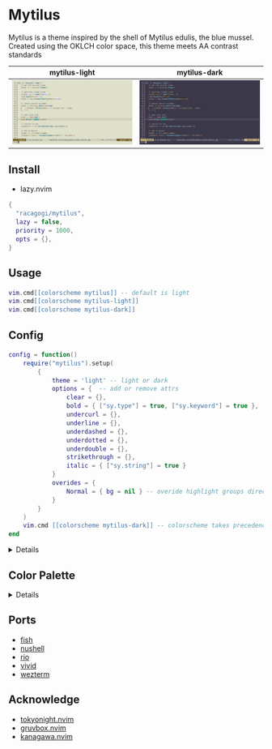 # Mytilus

Mytilus is a theme inspired by the shell of Mytilus edulis, the blue mussel.
Created using the OKLCH color space,
this theme meets AA contrast standards

|mytilus-light|mytilus-dark|
|---|---|
|![mytilus-light](./asset/mytilus-light.png)|![mytilus-dark](./asset/mytilus-dark.png)|

## Install
		
- lazy.nvim

```lua
{
  "racagogi/mytilus",
  lazy = false,
  priority = 1000,
  opts = {},
}
```
## Usage
		
```lua
vim.cmd[[colorscheme mytilus]] -- default is light
vim.cmd[[colorscheme mytilus-light]]
vim.cmd[[colorscheme mytilus-dark]]
```

## Config	
			
```lua
config = function()
	require("mytilus").setup(
		{
			theme = 'light' -- light or dark
			options = {  -- add or remove attrs
				clear = {},
				bold = { ["sy.type"] = true, ["sy.keyword"] = true },
				undercurl = {},
				underline = {},
				underdashed = {},
				underdotted = {},
				underdouble = {},
				strikethrough = {},
				italic = { ["sy.string"] = true }
			}
			overides = { 
				Normal = { bg = nil } -- overide highlight groups directly
			}
		}
	)
	vim.cmd [[colorscheme mytilus-dark]] -- colorscheme takes precedence over theme
end
```
<details>

## light colors

| | hex | rgb | OKlab |
|---|---|---|
| d0_black | #2E2D35 | [0.18, 0.175, 0.207] | [0.3, 0.006, -0.014] | [0.3, 0.015, 292.5] |
| d0_white | #2E2F26 | [0.179, 0.183, 0.149] | [0.3, -0.006, 0.014] | [0.3, 0.015, 112.5] |
| d1_black | #38373F | [0.219, 0.214, 0.248] | [0.34, 0.006, -0.014] | [0.34, 0.015, 292.5] |
| d1_white | #383930 | [0.219, 0.223, 0.188] | [0.34, -0.006, 0.014] | [0.34, 0.015, 112.5] |
| d2_black | #42414A | [0.26, 0.255, 0.29] | [0.38, 0.006, -0.014] | [0.38, 0.015, 292.5] |
| d2_white | #42433A | [0.26, 0.264, 0.228] | [0.38, -0.006, 0.014] | [0.38, 0.015, 112.5] |
| d3_black | #4D4C55 | [0.302, 0.297, 0.332] | [0.42, 0.006, -0.014] | [0.42, 0.015, 292.5] |
| d3_white | #4D4E45 | [0.302, 0.306, 0.27] | [0.42, -0.006, 0.014] | [0.42, 0.015, 112.5] |
| d1_red | #4F2E23 | [0.31, 0.181, 0.138] | [0.34, 0.04, 0.033] | [0.34, 0.052, 39.199] |
| d1_orange | #49330D | [0.288, 0.201, 0.049] | [0.34, 0.013, 0.06] | [0.34, 0.062, 77.427] |
| d1_yellow | #393B0D | [0.222, 0.232, 0.052] | [0.34, -0.025, 0.06] | [0.34, 0.065, 112.5] |
| d1_chartreuse | #204125 | [0.125, 0.253, 0.145] | [0.34, -0.052, 0.033] | [0.34, 0.062, 147.573] |
| d1_green | #0F413C | [0.058, 0.253, 0.234] | [0.34, -0.052, -0.005] | [0.34, 0.052, 185.801] |
| d1_cyan | #213C4A | [0.129, 0.234, 0.289] | [0.34, -0.025, -0.032] | [0.34, 0.041, 232.431] |
| d1_blue | #383549 | [0.221, 0.207, 0.285] | [0.34, 0.013, -0.032] | [0.34, 0.035, 292.5] |
| d1_purple | #492F3A | [0.285, 0.185, 0.227] | [0.34, 0.04, -0.005] | [0.34, 0.041, 352.569] |
| d3_red | #6F3E32 | [0.434, 0.243, 0.196] | [0.42, 0.059, 0.041] | [0.42, 0.072, 34.595] |
| d3_orange | #67460E | [0.403, 0.273, 0.055] | [0.42, 0.021, 0.079] | [0.42, 0.081, 74.996] |
| d3_yellow | #4E510F | [0.306, 0.319, 0.06] | [0.42, -0.033, 0.079] | [0.42, 0.085, 112.5] |
| d3_chartreuse | #285934 | [0.156, 0.35, 0.206] | [0.42, -0.07, 0.041] | [0.42, 0.081, 150.004] |
| d3_green | #035956 | [0.011, 0.35, 0.337] | [0.42, -0.07, -0.013] | [0.42, 0.072, 190.405] |
| d3_cyan | #2A526A | [0.166, 0.321, 0.416] | [0.42, -0.033, -0.051] | [0.42, 0.06, 237.375] |
| d3_blue | #4E4869 | [0.305, 0.28, 0.411] | [0.42, 0.021, -0.051] | [0.42, 0.055, 292.5] |
| d3_purple | #653F53 | [0.398, 0.248, 0.326] | [0.42, 0.059, -0.013] | [0.42, 0.06, 347.625] |
| v0_black | #EEEDF8 | [0.935, 0.929, 0.972] | [0.95, 0.006, -0.014] | [0.95, 0.015, 292.5] |
| v0_white | #EEF0E4 | [0.934, 0.94, 0.895] | [0.95, -0.006, 0.014] | [0.95, 0.015, 112.5] |
| v1_black | #E1E0EB | [0.883, 0.877, 0.92] | [0.91, 0.006, -0.014] | [0.91, 0.015, 292.5] |
| v1_white | #E1E2D7 | [0.883, 0.888, 0.844] | [0.91, -0.006, 0.014] | [0.91, 0.015, 112.5] |
| v2_black | #D1CFDA | [0.819, 0.813, 0.856] | [0.86, 0.006, -0.014] | [0.86, 0.015, 292.5] |
| v2_white | #D1D2C7 | [0.819, 0.824, 0.781] | [0.86, -0.006, 0.014] | [0.86, 0.015, 112.5] |
| v3_black | #C4C2CD | [0.769, 0.763, 0.805] | [0.82, 0.006, -0.014] | [0.82, 0.015, 292.5] |
| v3_white | #C4C5BA | [0.768, 0.773, 0.731] | [0.82, -0.006, 0.014] | [0.82, 0.015, 112.5] |
| v2_red | #F6C4B5 | [0.966, 0.767, 0.71] | [0.86, 0.05, 0.037] | [0.86, 0.062, 36.536] |
| v2_orange | #ECCB9D | [0.927, 0.797, 0.614] | [0.86, 0.017, 0.069] | [0.86, 0.071, 76.043] |
| v2_yellow | #D1D79E | [0.82, 0.842, 0.619] | [0.86, -0.029, 0.069] | [0.86, 0.075, 112.5] |
| v2_chartreuse | #B1DFB8 | [0.695, 0.873, 0.72] | [0.86, -0.061, 0.037] | [0.86, 0.071, 148.957] |
| v2_green | #A2DFD9 | [0.637, 0.873, 0.85] | [0.86, -0.061, -0.009] | [0.86, 0.062, 188.464] |
| v2_cyan | #B2D7EE | [0.698, 0.843, 0.933] | [0.86, -0.029, -0.042] | [0.86, 0.051, 235.381] |
| v2_blue | #D1CCED | [0.82, 0.801, 0.928] | [0.86, 0.017, -0.042] | [0.86, 0.045, 292.5] |
| v2_purple | #ECC4D6 | [0.925, 0.769, 0.838] | [0.86, 0.05, -0.009] | [0.86, 0.051, 349.619] |


### contrast

| | v0_black | v0_white | v1_black | v1_white | v2_black | v2_white |
|---|---|---|---|---|---|---|
| d0_black      | AAA | AAA | AAA | AAA | AAA | AAA |
| d0_white      | AAA | AAA | AAA | AAA | AAA | AAA |
| d1_black      | AAA | AAA | AAA | AAA | AAA | AAA |
| d1_white      | AAA | AAA | AAA | AAA | AAA | AAA |
| d2_black      | AAA | AAA | AAA | AAA | AA  | AA  |
| d2_white      | AAA | AAA | AAA | AAA | AA  | AA  |
| d3_black      | AAA | AAA | AA  | AA  | AA  | AA  |
| d3_white      | AAA | AAA | AA  | AA  | AA  | AA  |
| d1_red        | AAA | AAA | AAA | AAA | AAA | AAA |
| d1_orange     | AAA | AAA | AAA | AAA | AAA | AAA |
| d1_yellow     | AAA | AAA | AAA | AAA | AAA | AAA |
| d1_chartreuse | AAA | AAA | AAA | AAA | AAA | AAA |
| d1_green      | AAA | AAA | AAA | AAA | AAA | AAA |
| d1_cyan       | AAA | AAA | AAA | AAA | AAA | AAA |
| d1_blue       | AAA | AAA | AAA | AAA | AAA | AAA |
| d1_purple     | AAA | AAA | AAA | AAA | AAA | AAA |
| d3_red        | AAA | AAA | AA  | AA  | AA  | AA  |
| d3_orange     | AAA | AAA | AA  | AA  | AA  | AA  |
| d3_yellow     | AAA | AAA | AA  | AA  | AA  | AA  |
| d3_chartreuse | AAA | AAA | AA  | AA  | AA  | AA  |
| d3_green      | AAA | AAA | AA  | AA  | AA  | AA  |
| d3_cyan       | AAA | AAA | AA  | AA  | AA  | AA  |
| d3_blue       | AAA | AAA | AA  | AA  | AA  | AA  |
| d3_purple     | AAA | AAA | AA  | AA  | AA  | AA  |


| | v3_black | v3_white | v2_red | v2_orange | v2_yellow | v2_chartreuse | v2_green | v2_cyan | v2_blue | v2_purple |
|---|---|---|---|---|---|---|---|---|---|---|
| d0_black      | AAA | AAA | AAA | AAA | AAA | AAA | AAA | AAA | AAA | AAA |
| d0_white      | AAA | AAA | AAA | AAA | AAA | AAA | AAA | AAA | AAA | AAA |
| d1_black      | AA  | AA  | AAA | AAA | AAA | AAA | AAA | AAA | AAA | AAA |
| d1_white      | AA  | AA  | AAA | AAA | AAA | AAA | AAA | AAA | AAA | AAA |
| d2_black      | AA  | AA  | AA  | AA  | AA  | AA  | AA  | AA  | AA  | AA  |
| d2_white      | AA  | AA  | AA  | AA  | AA  | AA  | AA  | AA  | AA  | AA  |
| d3_black      | AA  | AA  | AA  | AA  | AA  | AA  | AA  | AA  | AA  | AA  |
| d3_white      | AA  | AA  | AA  | AA  | AA  | AA  | AA  | AA  | AA  | AA  |
| d1_red        | AA  | AA  | AAA | AAA | AAA | AAA | AAA | AAA | AAA | AAA |
| d1_orange     | AA  | AA  | AAA | AAA | AAA | AAA | AAA | AAA | AAA | AAA |
| d1_yellow     | AA  | AA  | AAA | AAA | AAA | AAA | AAA | AAA | AAA | AAA |
| d1_chartreuse | AA  | AA  | AAA | AAA | AAA | AAA | AAA | AAA | AAA | AAA |
| d1_green      | AA  | AA  | AAA | AAA | AAA | AAA | AAA | AAA | AAA | AAA |
| d1_cyan       | AA  | AA  | AAA | AAA | AAA | AAA | AAA | AAA | AAA | AAA |
| d1_blue       | AA  | AA  | AAA | AAA | AAA | AAA | AAA | AAA | AAA | AAA |
| d1_purple     | AA  | AA  | AAA | AAA | AAA | AAA | AAA | AAA | AAA | AAA |
| d3_red        | AA  | AA  | AA  | AA  | AA  | AA  | AA  | AA  | AA  | AA  |
| d3_orange     | AA  | AA  | AA  | AA  | AA  | AA  | AA  | AA  | AA  | AA  |
| d3_yellow     | AA  | AA  | AA  | AA  | AA  | AA  | AA  | AA  | AA  | AA  |
| d3_chartreuse | AA  | AA  | AA  | AA  | AA  | AA  | AA  | AA  | AA  | AA  |
| d3_green      | AA  | AA  | AA  | AA  | AA  | AA  | AA  | AA  | AA  | AA  |
| d3_cyan       | AA  | AA  | AA  | AA  | AA  | AA  | AA  | AA  | AA  | AA  |
| d3_blue       | AA  | AA  | AA  | AA  | AA  | AA  | AA  | AA  | AA  | AA  |
| d3_purple     | AA  | AA  | AA  | AA  | AA  | AA  | AA  | AA  | AA  | AA  |


## dark colors

| | hex | rgb | OKlab |
|---|---|---|
| d0_black | #EBEAF5 | [0.922, 0.916, 0.959] | [0.94, 0.006, -0.014] | [0.94, 0.015, 292.5] |
| d0_white | #EBECE1 | [0.921, 0.927, 0.883] | [0.94, -0.006, 0.014] | [0.94, 0.015, 112.5] |
| d1_black | #DEDCE7 | [0.87, 0.864, 0.907] | [0.9, 0.006, -0.014] | [0.9, 0.015, 292.5] |
| d1_white | #DEDFD4 | [0.87, 0.875, 0.831] | [0.9, -0.006, 0.014] | [0.9, 0.015, 112.5] |
| d2_black | #D1CFDA | [0.819, 0.813, 0.856] | [0.86, 0.006, -0.014] | [0.86, 0.015, 292.5] |
| d2_white | #D1D2C7 | [0.819, 0.824, 0.781] | [0.86, -0.006, 0.014] | [0.86, 0.015, 112.5] |
| d3_black | #C4C2CD | [0.769, 0.763, 0.805] | [0.82, 0.006, -0.014] | [0.82, 0.015, 292.5] |
| d3_white | #C4C5BA | [0.768, 0.773, 0.731] | [0.82, -0.006, 0.014] | [0.82, 0.015, 112.5] |
| d1_red | #FED3C5 | [0.996, 0.828, 0.772] | [0.9, 0.04, 0.033] | [0.9, 0.052, 39.199] |
| d1_orange | #F5DAB1 | [0.962, 0.853, 0.693] | [0.9, 0.013, 0.06] | [0.9, 0.062, 77.427] |
| d1_yellow | #DEE3B2 | [0.871, 0.891, 0.697] | [0.9, -0.025, 0.06] | [0.9, 0.065, 112.5] |
| d1_chartreuse | #C4EAC7 | [0.767, 0.917, 0.781] | [0.9, -0.052, 0.033] | [0.9, 0.062, 147.573] |
| d1_green | #B8EAE3 | [0.721, 0.917, 0.89] | [0.9, -0.052, -0.005] | [0.9, 0.052, 185.801] |
| d1_cyan | #C4E3F5 | [0.77, 0.892, 0.96] | [0.9, -0.025, -0.032] | [0.9, 0.041, 232.431] |
| d1_blue | #DEDAF4 | [0.871, 0.856, 0.956] | [0.9, 0.013, -0.032] | [0.9, 0.035, 292.5] |
| d1_purple | #F5D3E0 | [0.96, 0.829, 0.88] | [0.9, 0.04, -0.005] | [0.9, 0.041, 352.569] |
| d3_red | #EFB4A5 | [0.935, 0.706, 0.648] | [0.82, 0.059, 0.041] | [0.82, 0.072, 34.595] |
| d3_orange | #E3BD89 | [0.892, 0.742, 0.535] | [0.82, 0.021, 0.079] | [0.82, 0.081, 74.996] |
| d3_yellow | #C4CA8A | [0.77, 0.793, 0.54] | [0.82, -0.033, 0.079] | [0.82, 0.085, 112.5] |
| d3_chartreuse | #9FD3A8 | [0.622, 0.829, 0.661] | [0.82, -0.07, 0.041] | [0.82, 0.081, 150.004] |
| d3_green | #8CD3CF | [0.55, 0.829, 0.81] | [0.82, -0.07, -0.013] | [0.82, 0.072, 190.405] |
| d3_cyan | #A0CBE7 | [0.627, 0.795, 0.905] | [0.82, -0.033, -0.051] | [0.82, 0.06, 237.375] |
| d3_blue | #C5BEE5 | [0.771, 0.746, 0.9] | [0.82, 0.021, -0.051] | [0.82, 0.055, 292.5] |
| d3_purple | #E3B5CB | [0.889, 0.709, 0.797] | [0.82, 0.059, -0.013] | [0.82, 0.06, 347.625] |
| v0_black | #2B2A32 | [0.17, 0.165, 0.197] | [0.29, 0.006, -0.014] | [0.29, 0.015, 292.5] |
| v0_white | #2B2C24 | [0.17, 0.173, 0.14] | [0.29, -0.006, 0.014] | [0.29, 0.015, 112.5] |
| v1_black | #35343D | [0.209, 0.204, 0.238] | [0.33, 0.006, -0.014] | [0.33, 0.015, 292.5] |
| v1_white | #35362E | [0.209, 0.213, 0.178] | [0.33, -0.006, 0.014] | [0.33, 0.015, 112.5] |
| v2_black | #42414A | [0.26, 0.255, 0.29] | [0.38, 0.006, -0.014] | [0.38, 0.015, 292.5] |
| v2_white | #42433A | [0.26, 0.264, 0.228] | [0.38, -0.006, 0.014] | [0.38, 0.015, 112.5] |
| v3_black | #4D4C55 | [0.302, 0.297, 0.332] | [0.42, 0.006, -0.014] | [0.42, 0.015, 292.5] |
| v3_white | #4D4E45 | [0.302, 0.306, 0.27] | [0.42, -0.006, 0.014] | [0.42, 0.015, 112.5] |
| v2_red | #5F362A | [0.371, 0.212, 0.167] | [0.38, 0.05, 0.037] | [0.38, 0.062, 36.536] |
| v2_orange | #583C0D | [0.345, 0.237, 0.053] | [0.38, 0.017, 0.069] | [0.38, 0.071, 76.043] |
| v2_yellow | #43460E | [0.263, 0.275, 0.057] | [0.38, -0.029, 0.069] | [0.38, 0.075, 112.5] |
| v2_chartreuse | #244D2D | [0.141, 0.301, 0.175] | [0.38, -0.061, 0.037] | [0.38, 0.071, 148.957] |
| v2_green | #0B4D49 | [0.042, 0.301, 0.285] | [0.38, -0.061, -0.009] | [0.38, 0.062, 188.464] |
| v2_cyan | #26475A | [0.148, 0.277, 0.351] | [0.38, -0.029, -0.042] | [0.38, 0.051, 235.381] |
| v2_blue | #433E58 | [0.262, 0.243, 0.347] | [0.38, 0.017, -0.042] | [0.38, 0.045, 292.5] |
| v2_purple | #573746 | [0.341, 0.216, 0.276] | [0.38, 0.05, -0.009] | [0.38, 0.051, 349.619] |


### contrast

| | v0_black | v0_white | v1_black | v1_white | v2_black | v2_white |
|---|---|---|---|---|---|---|
| d0_black      | AAA | AAA | AAA | AAA | AAA | AAA |
| d0_white      | AAA | AAA | AAA | AAA | AAA | AAA |
| d1_black      | AAA | AAA | AAA | AAA | AAA | AAA |
| d1_white      | AAA | AAA | AAA | AAA | AAA | AAA |
| d2_black      | AAA | AAA | AAA | AAA | AA  | AA  |
| d2_white      | AAA | AAA | AAA | AAA | AA  | AA  |
| d3_black      | AAA | AAA | AA  | AA  | AA  | AA  |
| d3_white      | AAA | AAA | AAA | AA  | AA  | AA  |
| d1_red        | AAA | AAA | AAA | AAA | AAA | AAA |
| d1_orange     | AAA | AAA | AAA | AAA | AAA | AAA |
| d1_yellow     | AAA | AAA | AAA | AAA | AAA | AAA |
| d1_chartreuse | AAA | AAA | AAA | AAA | AAA | AAA |
| d1_green      | AAA | AAA | AAA | AAA | AAA | AAA |
| d1_cyan       | AAA | AAA | AAA | AAA | AAA | AAA |
| d1_blue       | AAA | AAA | AAA | AAA | AAA | AAA |
| d1_purple     | AAA | AAA | AAA | AAA | AAA | AAA |
| d3_red        | AAA | AAA | AA  | AA  | AA  | AA  |
| d3_orange     | AAA | AAA | AA  | AA  | AA  | AA  |
| d3_yellow     | AAA | AAA | AAA | AAA | AA  | AA  |
| d3_chartreuse | AAA | AAA | AAA | AAA | AA  | AA  |
| d3_green      | AAA | AAA | AAA | AAA | AA  | AA  |
| d3_cyan       | AAA | AAA | AAA | AAA | AA  | AA  |
| d3_blue       | AAA | AAA | AA  | AA  | AA  | AA  |
| d3_purple     | AAA | AAA | AA  | AA  | AA  | AA  |


| | v3_black | v3_white | v2_red | v2_orange | v2_yellow | v2_chartreuse | v2_green | v2_cyan | v2_blue | v2_purple |
|---|---|---|---|---|---|---|---|---|---|---|
| d0_black      | AAA | AAA | AAA | AAA | AAA | AAA | AAA | AAA | AAA | AAA |
| d0_white      | AAA | AAA | AAA | AAA | AAA | AAA | AAA | AAA | AAA | AAA |
| d1_black      | AA  | AA  | AAA | AAA | AAA | AAA | AAA | AAA | AAA | AAA |
| d1_white      | AA  | AA  | AAA | AAA | AAA | AAA | AAA | AAA | AAA | AAA |
| d2_black      | AA  | AA  | AA  | AA  | AA  | AA  | AA  | AA  | AA  | AA  |
| d2_white      | AA  | AA  | AA  | AA  | AA  | AA  | AA  | AA  | AA  | AA  |
| d3_black      | AA  | AA  | AA  | AA  | AA  | AA  | AA  | AA  | AA  | AA  |
| d3_white      | AA  | AA  | AA  | AA  | AA  | AA  | AA  | AA  | AA  | AA  |
| d1_red        | AA  | AA  | AAA | AAA | AAA | AAA | AAA | AAA | AAA | AAA |
| d1_orange     | AA  | AA  | AAA | AAA | AAA | AAA | AAA | AAA | AAA | AAA |
| d1_yellow     | AA  | AA  | AAA | AAA | AAA | AAA | AAA | AAA | AAA | AAA |
| d1_chartreuse | AA  | AA  | AAA | AAA | AAA | AAA | AAA | AAA | AAA | AAA |
| d1_green      | AA  | AA  | AAA | AAA | AAA | AAA | AAA | AAA | AAA | AAA |
| d1_cyan       | AA  | AA  | AAA | AAA | AAA | AAA | AAA | AAA | AAA | AAA |
| d1_blue       | AA  | AA  | AAA | AAA | AAA | AAA | AAA | AAA | AAA | AAA |
| d1_purple     | AA  | AA  | AAA | AAA | AAA | AAA | AAA | AAA | AAA | AAA |
| d3_red        | AA  | AA  | AA  | AA  | AA  | AA  | AA  | AA  | AA  | AA  |
| d3_orange     | AA  | AA  | AA  | AA  | AA  | AA  | AA  | AA  | AA  | AA  |
| d3_yellow     | AA  | AA  | AA  | AA  | AA  | AA  | AA  | AA  | AA  | AA  |
| d3_chartreuse | AA  | AA  | AA  | AA  | AA  | AA  | AA  | AA  | AA  | AA  |
| d3_green      | AA  | AA  | AA  | AA  | AA  | AA  | AA  | AA  | AA  | AA  |
| d3_cyan       | AA  | AA  | AA  | AA  | AA  | AA  | AA  | AA  | AA  | AA  |
| d3_blue       | AA  | AA  | AA  | AA  | AA  | AA  | AA  | AA  | AA  | AA  |
| d3_purple     | AA  | AA  | AA  | AA  | AA  | AA  | AA  | AA  | AA  | AA  |



</details>

## Color Palette

<details>

```lua
---@class Palette
---@field tc TerminalColor
---@field di Diagnostic
---@field fg Foreground
---@field bg Background
---@field sy Syntax
---@field df Diff
---@field rb Rainbow
---@field at Attr
---@field ui UI

---@class TerminalColor
---@field black         Color
---@field red           Color
---@field orange        Color
---@field yellow        Color
---@field green         Color
---@field mint          Color
---@field cyan          Color
---@field blue          Color
---@field magenta       Color
---@field white         Color
---@field bright_black  Color
---@field bright_white  Color

---@class Diagnostic
---@field error         Color
---@field warn          Color
---@field ok            Color
---@field info          Color
---@field hint          Color

---@class Rainbow
---@field rb1           Color
---@field rb2           Color
---@field rb3           Color
---@field rb4           Color
---@field rb5           Color
---@field rb6           Color
---@field rb7           Color

---@class Diff
---@field delete        Color
---@field add           Color
---@field change        Color
---@field difftext      Color

---@class Attr
---@field clear         Color
---@field bold          Color
---@field strikethrough Color
---@field underline     Color
---@field undercurl     Color
---@field underdouble   Color
---@field underdotted   Color
---@field underdashed   Color
---@field italic        Color

---@class Foreground
---@field strong        Color
---@field text          Color
---@field comment       Color

---@class Background
---@field float         Color
---@field plain	        Color
---@field visual        Color

---@class UI
---@field important  Color
---@field warning    Color
---@field info       Color
---@field hint       Color
---@field select     Color
---@field note       Color
---@field doc        Color
---@field sign       Color
---@field cursorline Color
---@field bar        Bar
---@field board      Board
---@field border     Color
---@field inactive   Color
---@field cursor     Color
---@field dir        Color
---@field fold       Color
---@field nontext    Color
---@field candidate  Color
---@field pmenu      Color
---@field pselect    Color

---@class Bar
---@field active     Color
---@field inactive   Color

---@class Board
---@field light      Color
---@field dark       Color

---@class Syntax
---@field keyword    Color
---@field constant   Color
---@field type       Color
---@field macro      Color
---@field functions  Color
---@field statement  Color
---@field modifier   Color
---@field operator   Color
---@field string     Color
---@field symbol     Color
---@field struct     Color
---@field member     Color
---@field parameter  Color
---@field variable   Color
---@field construct  Color
---@field special    Color
```
</details>
	
## Ports

- [fish](./themes/fish)
- [nushell](./themes/nu)
- [rio](./themes/rio)
- [vivid](./themes/vivid)
- [wezterm](./themes/wezterm)

## Acknowledge

- [tokyonight.nvim](https://github.com/folke/tokyonight.nvim)
- [gruvbox.nvim](https://github.com/ellisonleao/gruvbox.nvim)
- [kanagawa.nvim](https://github.com/rebelot/kanagawa.nvim)
